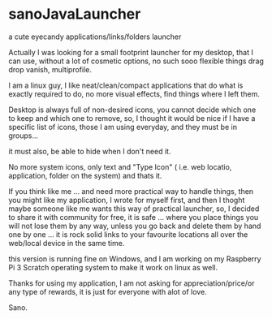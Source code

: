# sanoJavaLauncher
a cute eyecandy applications/links/folders launcher

Actually I was looking for a small footprint launcher for my desktop, that I can use, without a lot of cosmetic options, no such sooo flexible things drag drop vanish, multiprofile.

I am a linux guy, I like neat/clean/compact applications that do what is exactly required to do, no more visual effects, find things where I left them.

Desktop is always full of non-desired icons, you cannot decide which one to keep and which one to remove, so, I thought it would be nice if I have a specific list of icons, those I am using everyday, and they must be in groups...

it must also, be able to hide when I don't need it.

No more system icons, only text and "Type Icon" ( i.e. web locatio, application, folder on the system) and thats it.

If you think like me ... and need more practical way to handle things, then you might like my application, I wrote for myself first, and then I thoght maybe someone like me wants this way of practical launcher, so, I decided to share it with community for free, it is safe ... where you place things you will not lose them by any way, unless you go back and delete them by hand one by one ... it is rock solid links to your favourite locations all over the web/local device in the same time.


this version is running fine on Windows, and I am working on my Raspberry Pi 3 Scratch operating system to make it work on linux as well.


Thanks for using my application, I am not asking for appreciation/price/or any type of rewards, it is just for everyone with alot of love.

Sano.
